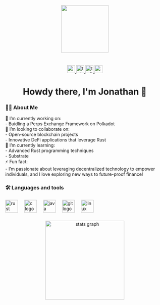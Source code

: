 <div align="center">
  <img height="150" src="https://custom-doodle.com/wp-content/uploads/doodle/adventure-time-gunter-dancing-pixel/adventure-time-gunter-dancing-pixel-doodle.gif"  />
</div>

###

<br clear="both">

<div align="center">
  <a href="mailto:jo011293@ucf.edu" target="_blank">
    <img src="https://img.shields.io/static/v1?message=Email&logo=gmail&label=&color=D14836&logoColor=white&labelColor=&style=for-the-badge" height="25" alt="gmail logo"  />
  </a>
  <a href="https://leetcode.com/u/heckapack/" target="_blank">
    <img src="https://img.shields.io/static/v1?message=LeetCode&logo=tutanota&label=&color=840010&logoColor=white&labelColor=&style=for-the-badge" height="25" alt="tutanota logo"  />
  </a>
  <a href="https://x.com/TangentCipher" target="_blank">
    <img src="https://img.shields.io/static/v1?message=Twitter&logo=twitter&label=&color=1DA1F2&logoColor=white&labelColor=&style=for-the-badge" height="25" alt="twitter logo"  />
  </a>
  <a href="https://medium.com/@TangentCipher" target="_blank">
    <img src="https://img.shields.io/static/v1?message=Medium&logo=medium&label=&color=12100E&logoColor=white&labelColor=&style=for-the-badge" height="25" alt="medium logo"  />
  </a>
</div>

###

<h1 align="center">Howdy there, I'm Jonathan 👋</h1>

###

<h3 align="left">👩‍💻  About Me</h3>

<p align="left">🔭 I’m currently working on:<br>- Buidling a Perps Exchange Framework on Polkadot <br>🤝 I’m looking to collaborate on:<br>- Open-source blockchain projects<br>- Innovative DeFi applications that leverage Rust<br>🌱 I’m currently learning:<br>- Advanced Rust programming techniques<br>- Substrate<br> ⚡ Fun fact:<br>- I’m passionate about leveraging decentralized technology to empower individuals, and I love exploring new ways to future-proof finance!</p>

###

<h3 align="left">🛠 Languages and tools</h3>

###

<div align="left">
  <img src="https://cdn.jsdelivr.net/gh/devicons/devicon/icons/rust/rust-original.svg" height="40" alt="rust logo"  />
  <img width="12" />
  <img src="https://cdn.jsdelivr.net/gh/devicons/devicon/icons/c/c-original.svg" height="40" alt="c logo"  />
  <img width="12" />
  <img src="https://cdn.jsdelivr.net/gh/devicons/devicon/icons/java/java-original.svg" height="40" alt="java logo"  />
  <img width="12" />
  <img src="https://cdn.jsdelivr.net/gh/devicons/devicon/icons/git/git-original.svg" height="40" alt="git logo"  />
  <img width="12" />
  <img src="https://cdn.jsdelivr.net/gh/devicons/devicon/icons/linux/linux-original.svg" height="40" alt="linux logo"  />
  <img width="12" />
</div>

###

<div align="center">
  <img src="https://github-readme-stats.vercel.app/api?username=nullferatu&hide_title=false&hide_rank=false&show_icons=true&include_all_commits=true&count_private=true&disable_animations=false&theme=midnight-purple&locale=en&hide_border=false&order=1" height="250" alt="stats graph"  />
</div>

